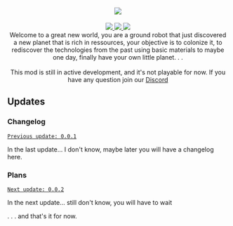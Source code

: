<h1 align="center"><img src="https://raw.githubusercontent.com/FredyJabe/aeyama/main/sprites/logo.png"> </img></h1>

<div align="center">
    <a href="https://discord.gg/rNhkswkJst">
        <img src="https://img.shields.io/discord/1061344630987292835?color=287e29&label=Discord&logo=Discord&style=for-the-badge"/>
    </a>
    <a href="https://github.com/FredyJabe/aeyama/releases/latest">
        <img src="https://img.shields.io/github/downloads/FredyJabe/aeyama/total?color=287e29&logo=github&style=for-the-badge"/>
    </a>
    <a href="https://github.com/FredyJabe/aeyama/commits/main">
        <img src="https://img.shields.io/github/last-commit/fredyjabe/aeyama?color=287e29&style=for-the-badge"/>
    </a>
</div>

<div align="center">
    Welcome to a great new world, you are a ground robot that just discovered a new planet that is rich in ressources, your objective is to colonize it, to rediscover the technologies from the past using basic materials to maybe one day, finally have your own little planet. . .
    <br><br>
    This mod is still in active development, and it's not playable for now. If you have any question join our <a href="https://discord.gg/rNhkswkJst">Discord</a>
</div>

## Updates

### Changelog

[`Previous update: 0.0.1`][Download]

In the last update... I don't know, maybe later you will have a changelog here.

### Plans

[`Next update: 0.0.2`][NextUpdate]

In the next update... still don't know, you will have to wait

. . . and that's it for now.

<!---------------------------------------------------------------------------------->

[Logo]: https://raw.githubusercontent.com/FredyJabe/aeyama/main/sprites/logo.png
[NextUpdate]: https://github.com/FredyJabe/aeyama

[Discord]: https://discord.gg/rNhkswkJst
[Download]: https://github.com/FredyJabe/aeyama/releases/latest
[LastCommit]: https://github.com/FredyJabe/aeyama/commits/main

[DiscordBadge]: https://img.shields.io/discord/1061344630987292835?color=287e29&label=Discord&logo=Discord&style=for-the-badge
[DownloadBadge]: https://img.shields.io/github/downloads/FredyJabe/aeyama/total?color=287e29&logo=github&style=for-the-badge
[LastCommitBadge]: https://img.shields.io/github/last-commit/fredyjabe/aeyama?color=287e29&style=for-the-badge
